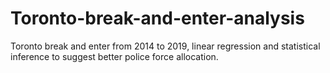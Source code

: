 # Toronto-break-and-enter-analysis
Toronto break and enter from 2014 to 2019, linear regression and statistical inference to suggest better police force allocation.
